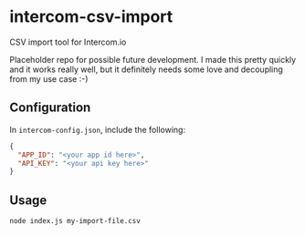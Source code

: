 # intercom-csv-import

CSV import tool for Intercom.io

Placeholder repo for possible future development.  I made this pretty quickly and it works really well, but it definitely needs some love and decoupling from my use case :-)

## Configuration

In `intercom-config.json`, include the following:
```json
{
  "APP_ID": "<your app id here>",
  "API_KEY": "<your api key here>"
}
```

## Usage

`node index.js my-import-file.csv`

